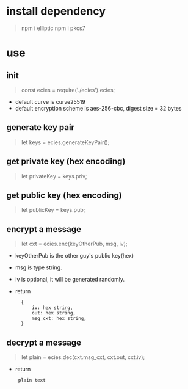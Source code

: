 
# install dependency
> npm i elliptic
> npm i pkcs7


# use

## init
> const ecies = require('./ecies').ecies;
* default curve is curve25519
* default encryption scheme is aes-256-cbc, digest size = 32 bytes

## generate key pair
> let keys = ecies.generateKeyPair();
## get private key (hex encoding)
> let privateKey = keys.priv;
## get public key (hex encoding)
> let publicKey = keys.pub;

## encrypt a message
> let cxt = ecies.enc(keyOtherPub, msg, iv);
* keyOtherPub is the other guy's public key(hex)
* msg is type string.
* iv is optional, it will be generated randomly.
* return 

        {
            iv: hex string,
            out: hex string,
            msg_cxt: hex string,
        }
      
## decrypt a message
> let plain = ecies.dec(cxt.msg_cxt, cxt.out, cxt.iv);
* return 

       plain text